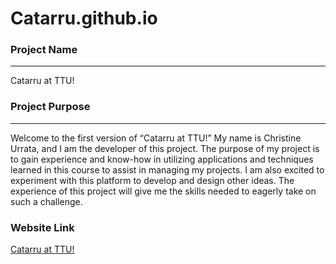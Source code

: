 # Catarru.github.io

### Project Name
---

Catarru at TTU!

### Project Purpose
---

Welcome to the first version of “Catarru at TTU!” My name is Christine Urrata, and I am the developer of this project. The purpose of my project is to gain experience and know-how in utilizing applications and techniques learned in this course to assist in managing my projects. I am also excited to experiment with this platform to develop and design other ideas. The experience of this project will give me the skills needed to eagerly take on such a challenge. 

### Website Link
[Catarru at TTU! ](https://github.com/Catarru/Catarru.github.io)